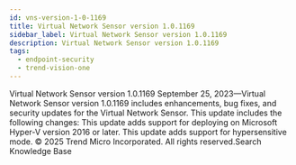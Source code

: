 ```yaml
---
id: vns-version-1-0-1169
title: Virtual Network Sensor version 1.0.1169
sidebar_label: Virtual Network Sensor version 1.0.1169
description: Virtual Network Sensor version 1.0.1169
tags:
  - endpoint-security
  - trend-vision-one
---
```


 Virtual Network Sensor version 1.0.1169 September 25, 2023—Virtual Network Sensor version 1.0.1169 includes enhancements, bug fixes, and security updates for the Virtual Network Sensor. This update includes the following changes: This update adds support for deploying on Microsoft Hyper-V version 2016 or later. This update adds support for hypersensitive mode. © 2025 Trend Micro Incorporated. All rights reserved.Search Knowledge Base